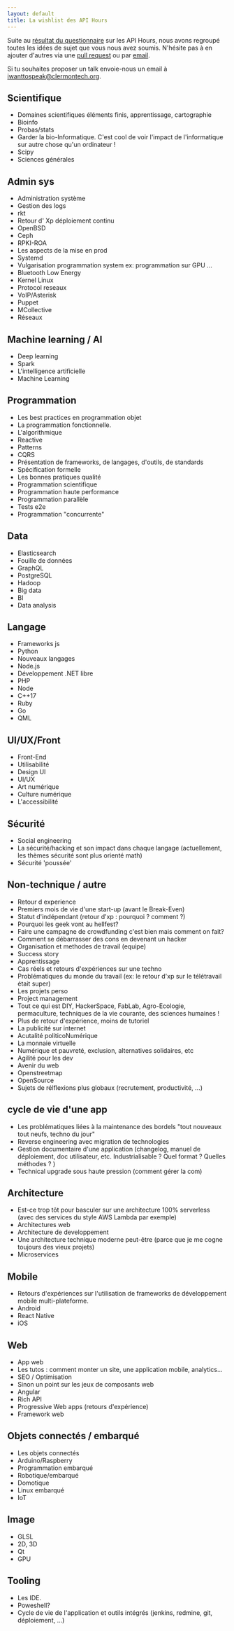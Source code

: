 ```yaml
---
layout: default
title: La wishlist des API Hours
---
```


Suite au [résultat du questionnaire](/blog-posts/resultat-questionnaire-api-hours.html)
sur les API Hours, nous avons regroupé toutes
les idées de sujet que vous nous avez soumis. N'hésite pas à en ajouter d'autres
via une [pull request](https://github.com/clermontech/clermontech.github.com)
ou par [email](mailto:hello@clermontech.org).

Si tu souhaites proposer un talk envoie-nous un email à [iwanttospeak@clermontech.org](mailto:iwanttospeak@clermontech.org).

## Scientifique
* Domaines scientifiques éléments finis, apprentissage, cartographie
* Bioinfo
* Probas/stats
* Garder la bio-Informatique. C'est cool de voir l'impact de l'informatique sur autre chose qu'un ordinateur !
* Scipy
* Sciences générales

## Admin sys
* Administration système
* Gestion des logs
* rkt
* Retour d' Xp déploiement continu
* OpenBSD
* Ceph
* RPKI-ROA
* Les aspects de la mise en prod
* Systemd
* Vulgarisation programmation system ex: programmation sur GPU ...
* Bluetooth Low Energy
* Kernel Linux
* Protocol reseaux
* VoIP/Asterisk
* Puppet
* MCollective
* Réseaux

## Machine learning / AI
* Deep learning
* Spark
* L'intelligence artificielle
* Machine Learning

## Programmation
* Les best practices en programmation objet
* La programmation fonctionnelle.
* L'algorithmique
* Reactive
* Patterns
* CQRS
* Présentation de frameworks, de langages, d'outils, de standards
* Spécification formelle
* Les bonnes pratiques qualité
* Programmation scientifique
* Programmation haute performance
* Programmation parallèle
* Tests e2e
* Programmation "concurrente"

## Data
* Elasticsearch
* Fouille de données
* GraphQL
* PostgreSQL
* Hadoop
* Big data
* BI
* Data analysis

## Langage
* Frameworks js
* Python
* Nouveaux langages
* Node.js
* Développement .NET libre
* PHP
* Node
* C++17
* Ruby
* Go
* QML

## UI/UX/Front
* Front-End
* Utilisabilité
* Design UI
* UI/UX
* Art numérique
* Culture numérique
* L'accessibilité

## Sécurité
* Social engineering
* La sécurité/hacking et son impact dans chaque langage (actuellement, les thèmes sécurité sont plus orienté math)
* Sécurité 'poussée'

## Non-technique / autre
* Retour d experience
* Premiers mois de vie d'une start-up (avant le Break-Even)
* Statut d'indépendant (retour d'xp : pourquoi ? comment ?)
* Pourquoi les geek vont au hellfest?
* Faire une campagne de crowdfunding c'est bien mais comment on fait?
* Comment se débarrasser des cons en devenant un hacker
* Organisation et methodes de travail (equipe)
* Success story
* Apprentissage
* Cas réels et retours d'expériences sur une techno
* Problématiques du monde du travail (ex: le retour d'xp sur le télétravail était super)
* Les projets perso
* Project management
* Tout ce qui est DIY, HackerSpace, FabLab, Agro-Ecologie, permaculture, techniques de la vie courante, des sciences humaines !
* Plus de retour d'expérience, moins de tutoriel
* La publicité sur internet
* Acutalité politicoNumérique
* La monnaie virtuelle
* Numérique et pauvreté,  exclusion, alternatives solidaires, etc
* Agilité pour les dev
* Avenir du web
* Openstreetmap
* OpenSource 
* Sujets de rélflexions plus globaux (recrutement, productivité, ...)

## cycle de vie d'une app
* Les problématiques liées à la maintenance des bordels "tout nouveaux tout neufs, techno du jour"
* Reverse engineering avec migration de technologies
* Gestion documentaire d'une application (changelog, manuel de déploiement, doc utilisateur, etc. Industrialisable ? Quel format ? Quelles méthodes ? )
* Technical upgrade sous haute pression (comment gérer la com)

## Architecture
* Est-ce trop tôt pour basculer sur une architecture 100% serverless (avec des services du style AWS Lambda par exemple)
* Architectures web
* Architecture de developpement
* Une architecture technique moderne peut-être (parce que je me cogne toujours des vieux projets)
* Microservices

## Mobile
* Retours d'expériences sur l'utilisation de frameworks de développement mobile multi-plateforme.
* Android
* React Native
* iOS

## Web
* App web
* Les tutos : comment monter un site, une application mobile, analytics...
* SEO / Optimisation
* Sinon un point sur les jeux de composants web
* Angular
* Rich API
* Progressive Web apps (retours d'expérience)
* Framework web

## Objets connectés / embarqué
* Les objets connectés
* Arduino/Raspberry
* Programmation embarqué
* Robotique/embarqué
* Domotique
* Linux embarqué
* IoT

## Image
* GLSL
* 2D, 3D
* Qt
* GPU

## Tooling
* Les IDE.
* Poweshell?
* Cycle de vie de l'application et outils intégrés (jenkins, redmine, git, déploiement, ...)
